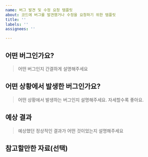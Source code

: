 ```yaml
---
name: 버그 발견 및 수정 요청 템플릿
about: 코드에 버그를 발견했거나 수정을 요청하기 위한 템플릿
title: ''
labels: ''
assignees: ''

---
```


## 어떤 버그인가요?

> 어떤 버그인지 간결하게 설명해주세요

## 어떤 상황에서 발생한 버그인가요?

> 어떤 상황에서 발생하는 버그인지 설명해주세요. 자세할수록 좋아요.

## 예상 결과

> 예상했던 정상적인 결과가 어떤 것이었는지 설명해주세요

## 참고할만한 자료(선택)

